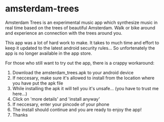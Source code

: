 # amsterdam-trees
Amsterdam Trees is an experimental music app which synthesize music in real time based on the trees of beautiful Amsterdam. Walk or bike around and experience an connection with the trees around you.

This app was a lot of hard work to make. It takes to much time and effort to keep it updated to the latest android security rules... So unfortenately the app is no longer available in the app store.

For those who still want to try out the app, there is a crappy workaround:

1. Download the amsterdam_trees.apk to your android device
2. If neccesary, make sure it's allowed to install from the location where you have put the apk file
3. While installing the apk it will tell you it's unsafe... (you have to trust me here...)
4. Click on 'more details' and 'install anyway'
5. If neccesary, enter your pincode of your phone
6. The install should continue and you are ready to enjoy the app!
7. Thanks

